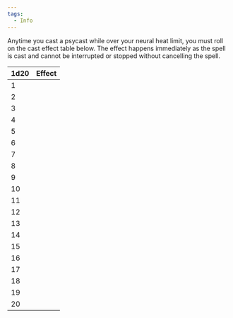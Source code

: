 ```yaml
---
tags:
  - Info
---
```

Anytime you cast a psycast while over your neural heat limit, you must roll on the cast effect table below. The effect happens immediately as the spell is cast and cannot be interrupted or stopped without cancelling the spell.

| 1d20 | Effect |
| ---- | ------ |
| 1    |        |
| 2    |        |
| 3    |        |
| 4    |        |
| 5    |        |
| 6    |        |
| 7    |        |
| 8    |        |
| 9    |        |
| 10   |        |
| 11   |        |
| 12   |        |
| 13   |        |
| 14   |        |
| 15   |        |
| 16   |        |
| 17   |        |
| 18   |        |
| 19   |        |
| 20   |        |
